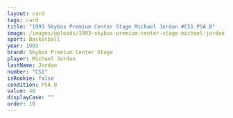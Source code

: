 ```yaml
---
layout: card
tags: card
title: "1993 Skybox Premium Center Stage Michael Jordan #CS1 PSA 8"
image: /images/uploads/1993-skybox-premium-center-stage-michael-jordan-8.webp
sport: Basketball
year: 1993
brand: Skybox Premium Center Stage
player: Michael Jordan
lastName: Jordan
number: "CS1"
isRookie: false
condition: PSA 8
value: 40
displayCase: ""
order: 10
---
```

